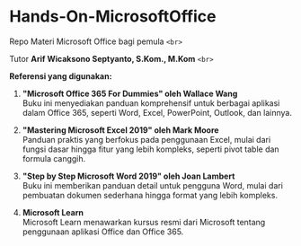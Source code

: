 # Hands-On-MicrosoftOffice

Repo Materi Microsoft Office bagi pemula `<br>`

Tutor **Arif Wicaksono Septyanto, S.Kom., M.Kom** `<br>`

**Referensi yang digunakan:**

1. **"Microsoft Office 365 For Dummies" oleh Wallace Wang**  
   Buku ini menyediakan panduan komprehensif untuk berbagai aplikasi dalam Office 365, seperti Word, Excel, PowerPoint, Outlook, dan lainnya.

2. **"Mastering Microsoft Excel 2019" oleh Mark Moore**  
   Panduan praktis yang berfokus pada penggunaan Excel, mulai dari fungsi dasar hingga fitur yang lebih kompleks, seperti pivot table dan formula canggih.

3. **"Step by Step Microsoft Word 2019" oleh Joan Lambert**  
   Buku ini memberikan panduan detail untuk pengguna Word, mulai dari pembuatan dokumen sederhana hingga format yang lebih kompleks.

4. **Microsoft Learn**  
   Microsoft Learn menawarkan kursus resmi dari Microsoft tentang penggunaan aplikasi Office dan Office 365.